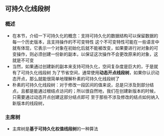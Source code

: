 ## 可持久化线段树

### 概述

- 在本节，介绍一下可持久化的概念：支持可持久化的数据结构可以保留数据的每一个历史版本，且支持操作的不可变特性
  这个不可变特性可能在一些语言中就有体现，它表示一个对象在初始化后就不能被改变，如果要进行对对象的可变操作，则必须创建一份新的副本，以保证这次操作不会更改原来的对象，这就是不可变
- 当然，如果通过创建新的副本来支持可持久化，空间复杂度是巨大的，于是就有了可持久化线段树
  为了节省空间，通常使用**动态开点线段树**，如果你认识动态开点，那么就能很简单地理解朴素的可持久化线段树了
- 朴素的可持久化线段树：对于修改一段区间的值来说，总是只涉及到部分结点，且都是能通过根结点访问的；所以很自然地，我们在创建新版本的时候，只需要通过动态开点创建这部分结点即可
  至于那些不涉及修改的结点如何纳入新版本的线段树，

### 主席树

- 主席树是**基于可持久化权值线段树**的一种算法
  